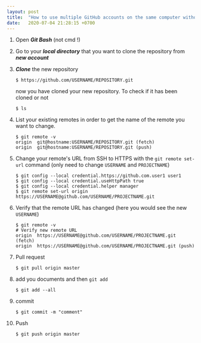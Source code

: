 ```yaml
---
layout: post
title:  "How to use multiple GitHub accounts on the same computer without adding more SSH keys (for Windows)?"
date:   2020-07-04 21:28:15 +0700
---
```



1. Open ***Git Bash*** (not cmd !) 

2. Go to your ***local directory*** that you want to clone the repository from ***new account*** 

3. ***Clone*** the new repository

   ```
   $ https://github.com/USERNAME/REPOSITORY.git
   ```

   now you have cloned your new repository. To check if it has been cloned or not

   ```
   $ ls
   ```

4. List your existing remotes in order to get the name of the remote you want to change.

   ```
   $ git remote -v
   origin  git@hostname:USERNAME/REPOSITORY.git (fetch)
   origin  git@hostname:USERNAME/REPOSITORY.git (push)
   ```

5. Change your remote's URL from SSH to HTTPS with the `git remote set-url` command (only need to change `USERNAME` and `PROJECTNAME`)

   ```
   $ git config --local credential.https://github.com.user1 user1
   $ git config --local credential.useHttpPath true
   $ git config --local credential.helper manager
   $ git remote set-url origin https://USERNAME@github.com/USERNAME/PROJECTNAME.git
   ```

6. Verify that the remote URL has changed (here you would see the new `USERNAME`)

   ```
   $ git remote -v
   # Verify new remote URL
   origin  https://USERNAME@github.com/USERNAME/PROJECTNAME.git (fetch)
   origin  https://USERNAME@github.com/USERNAME/PROJECTNAME.git (push)
   ```

7. Pull request

   ```
   $ git pull origin master
   ```

8. add you documents and then `git add`

   ```
   $ git add --all
   ```

9. commit

   ```
   $ git commit -m "comment"
   ```

10. Push 

    ```
    $ git push origin master
    ```

